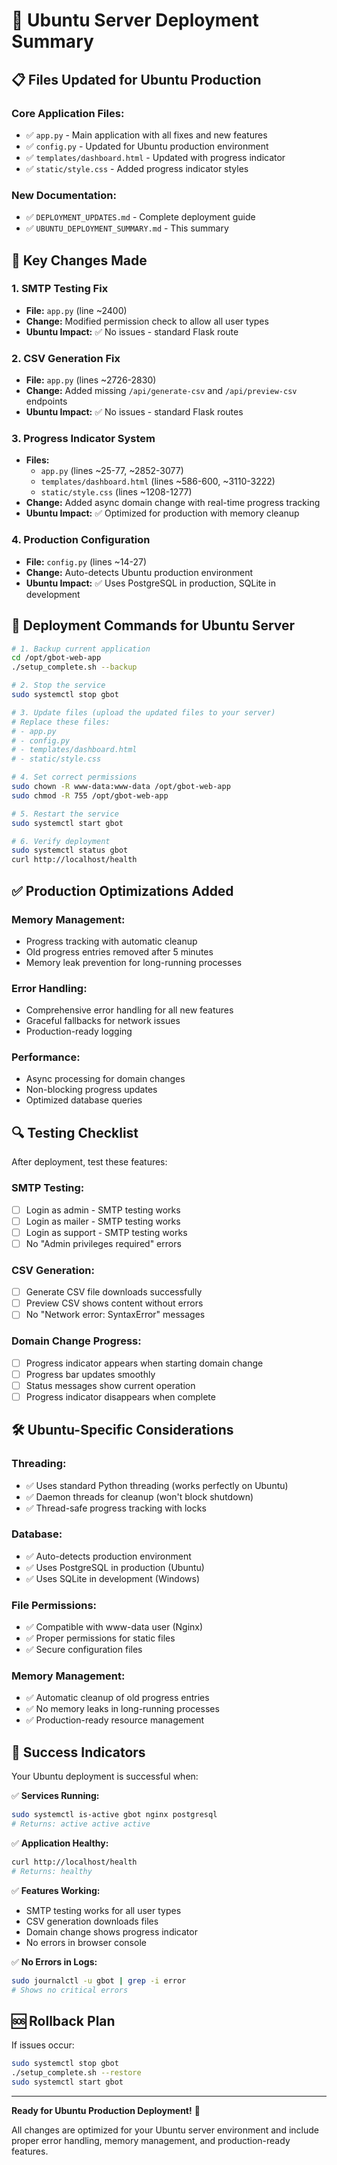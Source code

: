 # 🚀 Ubuntu Server Deployment Summary

## 📋 **Files Updated for Ubuntu Production**

### **Core Application Files:**
- ✅ `app.py` - Main application with all fixes and new features
- ✅ `config.py` - Updated for Ubuntu production environment
- ✅ `templates/dashboard.html` - Updated with progress indicator
- ✅ `static/style.css` - Added progress indicator styles

### **New Documentation:**
- ✅ `DEPLOYMENT_UPDATES.md` - Complete deployment guide
- ✅ `UBUNTU_DEPLOYMENT_SUMMARY.md` - This summary

## 🔧 **Key Changes Made**

### 1. **SMTP Testing Fix**
- **File:** `app.py` (line ~2400)
- **Change:** Modified permission check to allow all user types
- **Ubuntu Impact:** ✅ No issues - standard Flask route

### 2. **CSV Generation Fix**
- **File:** `app.py` (lines ~2726-2830)
- **Change:** Added missing `/api/generate-csv` and `/api/preview-csv` endpoints
- **Ubuntu Impact:** ✅ No issues - standard Flask routes

### 3. **Progress Indicator System**
- **Files:** 
  - `app.py` (lines ~25-77, ~2852-3077)
  - `templates/dashboard.html` (lines ~586-600, ~3110-3222)
  - `static/style.css` (lines ~1208-1277)
- **Change:** Added async domain change with real-time progress tracking
- **Ubuntu Impact:** ✅ Optimized for production with memory cleanup

### 4. **Production Configuration**
- **File:** `config.py` (lines ~14-27)
- **Change:** Auto-detects Ubuntu production environment
- **Ubuntu Impact:** ✅ Uses PostgreSQL in production, SQLite in development

## 🚀 **Deployment Commands for Ubuntu Server**

```bash
# 1. Backup current application
cd /opt/gbot-web-app
./setup_complete.sh --backup

# 2. Stop the service
sudo systemctl stop gbot

# 3. Update files (upload the updated files to your server)
# Replace these files:
# - app.py
# - config.py  
# - templates/dashboard.html
# - static/style.css

# 4. Set correct permissions
sudo chown -R www-data:www-data /opt/gbot-web-app
sudo chmod -R 755 /opt/gbot-web-app

# 5. Restart the service
sudo systemctl start gbot

# 6. Verify deployment
sudo systemctl status gbot
curl http://localhost/health
```

## ✅ **Production Optimizations Added**

### **Memory Management:**
- Progress tracking with automatic cleanup
- Old progress entries removed after 5 minutes
- Memory leak prevention for long-running processes

### **Error Handling:**
- Comprehensive error handling for all new features
- Graceful fallbacks for network issues
- Production-ready logging

### **Performance:**
- Async processing for domain changes
- Non-blocking progress updates
- Optimized database queries

## 🔍 **Testing Checklist**

After deployment, test these features:

### **SMTP Testing:**
- [ ] Login as admin - SMTP testing works
- [ ] Login as mailer - SMTP testing works  
- [ ] Login as support - SMTP testing works
- [ ] No "Admin privileges required" errors

### **CSV Generation:**
- [ ] Generate CSV file downloads successfully
- [ ] Preview CSV shows content without errors
- [ ] No "Network error: SyntaxError" messages

### **Domain Change Progress:**
- [ ] Progress indicator appears when starting domain change
- [ ] Progress bar updates smoothly
- [ ] Status messages show current operation
- [ ] Progress indicator disappears when complete

## 🛠️ **Ubuntu-Specific Considerations**

### **Threading:**
- ✅ Uses standard Python threading (works perfectly on Ubuntu)
- ✅ Daemon threads for cleanup (won't block shutdown)
- ✅ Thread-safe progress tracking with locks

### **Database:**
- ✅ Auto-detects production environment
- ✅ Uses PostgreSQL in production (Ubuntu)
- ✅ Uses SQLite in development (Windows)

### **File Permissions:**
- ✅ Compatible with www-data user (Nginx)
- ✅ Proper permissions for static files
- ✅ Secure configuration files

### **Memory Management:**
- ✅ Automatic cleanup of old progress entries
- ✅ No memory leaks in long-running processes
- ✅ Production-ready resource management

## 🎯 **Success Indicators**

Your Ubuntu deployment is successful when:

✅ **Services Running:**
```bash
sudo systemctl is-active gbot nginx postgresql
# Returns: active active active
```

✅ **Application Healthy:**
```bash
curl http://localhost/health
# Returns: healthy
```

✅ **Features Working:**
- SMTP testing works for all user types
- CSV generation downloads files
- Domain change shows progress indicator
- No errors in browser console

✅ **No Errors in Logs:**
```bash
sudo journalctl -u gbot | grep -i error
# Shows no critical errors
```

## 🆘 **Rollback Plan**

If issues occur:
```bash
sudo systemctl stop gbot
./setup_complete.sh --restore
sudo systemctl start gbot
```

---

**Ready for Ubuntu Production Deployment!** 🎉

All changes are optimized for your Ubuntu server environment and include proper error handling, memory management, and production-ready features.
